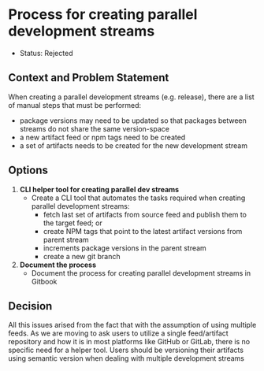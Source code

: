 # Process for creating parallel development streams

* Status: Rejected  <!-- optional -->


## Context and Problem Statement

When creating a parallel development streams (e.g. release), there are a list of manual steps that must be performed:

- package versions may need to be updated so that packages between streams do not share the same version-space
- a new artifact feed or npm tags need to be created
- a set of artifacts needs to be created for the new development stream

## Options
1. **CLI helper tool for creating parallel dev streams**
    - Create a CLI tool that automates the tasks required when creating parallel development streams:
        - fetch last set of artifacts from source feed and publish them to the target feed; or
        - create NPM tags that point to the latest artifact versions from parent stream
        - increments package versions in the parent stream
        - create a new git branch
2. **Document the process**
    - Document the process for creating parallel development streams in Gitbook

## Decision

All this issues arised from the fact that with the assumption of using multiple feeds. As we are moving to ask users to utilize a single feed/artifact repository and how it is in most platforms like GitHub or GitLab, there is no specific need for a helper tool. Users should be versioning their artifacts using semantic version when dealing with multiple development streams
